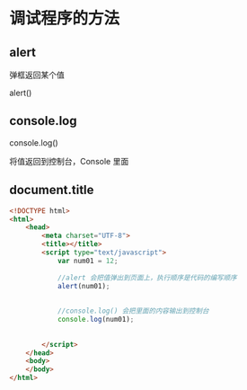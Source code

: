 # 调试程序的方法

## alert

弹框返回某个值

alert()

## console.log

console.log()

将值返回到控制台，Console 里面



## document.title









```html
<!DOCTYPE html>
<html>
	<head>
		<meta charset="UTF-8">
		<title></title>
		<script type="text/javascript">
			var num01 = 12;
			
			//alert 会把值弹出到页面上，执行顺序是代码的编写顺序
			alert(num01);
			
			
			//console.log() 会把里面的内容输出到控制台
			console.log(num01);
			
			
		</script>
	</head>
	<body>
	</body>
</html>

```

